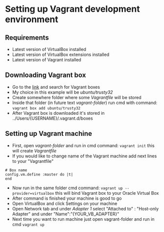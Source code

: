# Setting up Vagrant development environment

## Requirements

- Latest version of VirtualBox installed
- Latest version of VirtualBox extensions installed
- Latest version of Vagrant installed

## Downloading Vagrant box

- Go to the [link](https://app.vagrantup.com/boxes/search) and search for Vagrant boxes
- My choice in this example will be *ubuntu/trusty32*
- Create somewhere folder where some *Vagrantfile* will be stored
- Inside that folder (in future text *vagrant-folder*) run cmd with command: ```vagrant box add ubuntu/trusty32```
- After Vagrant box is downloaded it's stored in ../Users/{USERNAME}/.vagrant.d/boxes

## Setting up Vagrant machine

- First, open *vagrant-folder* and run in cmd command: ```vagrant init``` this will create *Vagrantfile*
- If you would like to change name of the Vagrant machine add next lines to your "Vagrantfile"
``` 
# Box name
config.vm.define :master do |t|
end
```
- Now run in the same folder cmd command: ```vagrant up --provider=virtualbox``` this will bind Vagrant box to your Oracle Virtual Box
- After command is finished your machine is good to go
- Open VirtualBox and click Settings on your machine
- Open Network tab and under *Adapter 1* select "Attached to" : "Host-only Adapter" and under "Name":"{YOUR_VB_ADAPTER}"
- Next time you want to run machine just open vagrant-folder and run in cmd ```vagrant up```
